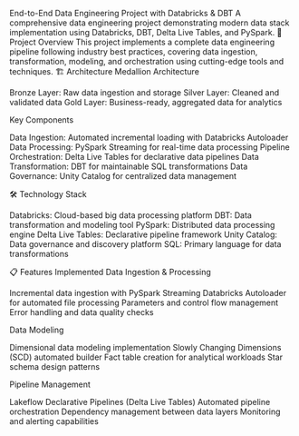 End-to-End Data Engineering Project with Databricks & DBT
A comprehensive data engineering project demonstrating modern data stack implementation using Databricks, DBT, Delta Live Tables, and PySpark.
🎯 Project Overview
This project implements a complete data engineering pipeline following industry best practices, covering data ingestion, transformation, modeling, and orchestration using cutting-edge tools and techniques.
🏗️ Architecture
Medallion Architecture

Bronze Layer: Raw data ingestion and storage
Silver Layer: Cleaned and validated data
Gold Layer: Business-ready, aggregated data for analytics

Key Components

Data Ingestion: Automated incremental loading with Databricks Autoloader
Data Processing: PySpark Streaming for real-time data processing
Pipeline Orchestration: Delta Live Tables for declarative data pipelines
Data Transformation: DBT for maintainable SQL transformations
Data Governance: Unity Catalog for centralized data management

🛠️ Technology Stack

Databricks: Cloud-based big data processing platform
DBT: Data transformation and modeling tool
PySpark: Distributed data processing engine
Delta Live Tables: Declarative pipeline framework
Unity Catalog: Data governance and discovery platform
SQL: Primary language for data transformations

📋 Features Implemented
Data Ingestion & Processing

Incremental data ingestion with PySpark Streaming
Databricks Autoloader for automated file processing
Parameters and control flow management
Error handling and data quality checks

Data Modeling

Dimensional data modeling implementation
Slowly Changing Dimensions (SCD) automated builder
Fact table creation for analytical workloads
Star schema design patterns

Pipeline Management

Lakeflow Declarative Pipelines (Delta Live Tables)
Automated pipeline orchestration
Dependency management between data layers
Monitoring and alerting capabilities
